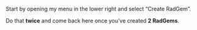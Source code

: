 Start by opening my menu in the lower right and select “Create RadGem”.

Do that **twice** and come back here once you’ve created **2 RadGems**.
